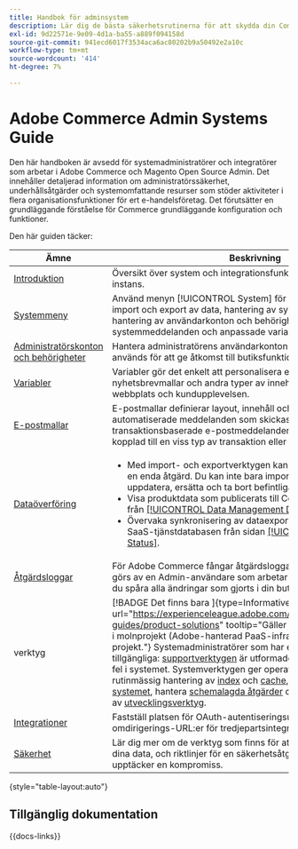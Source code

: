```yaml
---
title: Handbok för adminsystem
description: Lär dig de bästa säkerhetsrutinerna för att skydda din Commerce-butik och hantera behörigheter, ta reda på hur du importerar och exporterar data, hanterar integreringar och tillägg och utför rutinunderhåll.
exl-id: 9d22571e-9e09-4d1a-ba55-a889f094158d
source-git-commit: 941ecd6017f3534aca6ac80202b9a50492e2a10c
workflow-type: tm+mt
source-wordcount: '414'
ht-degree: 7%

---
```


# Adobe Commerce Admin Systems Guide

Den här handboken är avsedd för systemadministratörer och integratörer som arbetar i Adobe Commerce och Magento Open Source Admin. Det innehåller detaljerad information om administratörssäkerhet, underhållsåtgärder och systemomfattande resurser som stöder aktiviteter i flera organisationsfunktioner för ert e-handelsföretag. Det förutsätter en grundläggande förståelse för Commerce grundläggande konfiguration och funktioner.

Den här guiden täcker:

| Ämne | Beskrivning |
| ------- | ----------- |
| [Introduktion](introduction.md) | Översikt över system och integrationsfunktioner i en Commerce-instans. |
| [Systemmeny](system-menu.md) | Använd menyn [!UICONTROL System] för att komma åt verktyg för import och export av data, hantering av systemcache och index, hantering av användarkonton och behörigheter, säkerhetskopiering, systemmeddelanden och anpassade variabler. |
| [Administratörskonton och behörigheter](permissions.md) | Hantera administratörens användarkonton och de roller som används för att ge åtkomst till butiksfunktioner. |
| [Variabler](variables-predefined.md) | Variabler gör det enkelt att personalisera e-post- och nyhetsbrevmallar och andra typer av innehåll som stöder er webbplats och kundupplevelsen. |
| [E-postmallar](email-templates.md) | E-postmallar definierar layout, innehåll och formatering för automatiserade meddelanden som skickas från din butik. De kallas transaktionsbaserade e-postmeddelanden eftersom var och en är kopplad till en viss typ av transaktion eller händelse. |
| [Dataöverföring](data-transfer.md) | <ul><li>Med import- och exportverktygen kan du hantera flera poster i en enda åtgärd. Du kan inte bara importera nya objekt, utan även uppdatera, ersätta och ta bort befintliga produktuppsättningar.</li><li>Visa produktdata som publicerats till Commerce SaaS-tjänster från [[!UICONTROL Data Management Dashboard]](data-dashboard.md).</li><li>Övervaka synkronisering av dataexportfeed till Commerce SaaS-tjänstdatabasen från sidan [[!UICONTROL Data Feed Sync Status]](data-feed-sync-status.md).</li></ul> |
| [Åtgärdsloggar](action-log.md) | För Adobe Commerce fångar åtgärdsloggarna alla ändringar som görs av en Admin-användare som arbetar i din butik. På så sätt kan du spåra alla ändringar som gjorts i din butik. |
| verktyg | [!BADGE Det finns bara &#x200B;]{type=Informative url="https://experienceleague.adobe.com/sv/docs/commerce/user-guides/product-solutions" tooltip="Gäller endast Adobe Commerce i molnprojekt (Adobe-hanterad PaaS-infrastruktur) och lokala projekt."} Systemadministratörer som har en samling verktyg tillgängliga: [supportverktygen](support.md) är utformade för att identifiera kända fel i systemet. Systemverktygen ger operativt stöd för att utföra rutinmässig hantering av [index](index-management.md) och [cache](cache-management.md), [säkerhetskopiera systemet](backups.md), hantera [schemalagda åtgärder](data-scheduled-import-export.md) och använda ett sortiment av [utvecklingsverktyg](developer-tools.md). |
| [Integrationer](integrations.md) | Fastställ platsen för OAuth-autentiseringsuppgifter och ange omdirigerings-URL:er för tredjepartsintegreringar. |
| [Säkerhet](security.md) | Lär dig mer om de verktyg som finns för att skydda din butik och dina data, och riktlinjer för en säkerhetsåtgärdsplan om du upptäcker en kompromiss. |

{style="table-layout:auto"}

## Tillgänglig dokumentation

{{docs-links}}
